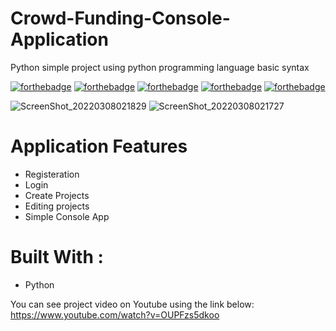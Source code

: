 # Crowd-Funding-Console-Application
Python simple project using python programming language basic syntax

[![forthebadge](https://forthebadge.com/images/badges/built-with-love.svg)](https://forthebadge.com)
[![forthebadge](https://forthebadge.com/images/badges/made-with-python.svg)](https://forthebadge.com)
[![forthebadge](https://forthebadge.com/images/badges/uses-git.svg)](https://forthebadge.com)
[![forthebadge](https://forthebadge.com/images/badges/powered-by-coffee.svg)](https://forthebadge.com)
[![forthebadge](https://forthebadge.com/images/badges/0-percent-optimized.svg)](https://forthebadge.com)

![ScreenShot_20220308021829](https://user-images.githubusercontent.com/26310663/157143418-1a10ad0c-f5ab-4804-ba8f-000fa02e7fc0.png)
![ScreenShot_20220308021727](https://user-images.githubusercontent.com/26310663/157143427-150c090b-cfc2-4ec4-9cbf-32c7683c7c2e.png)


# Application Features
* Registeration 
* Login
* Create Projects
* Editing projects
* Simple Console App

# Built With :
* Python

You can see project video on Youtube using the link below:
https://www.youtube.com/watch?v=OUPFzs5dkoo
